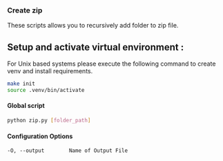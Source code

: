 ### Create zip

These scripts allows you to recursively add folder to zip file.

## Setup and activate virtual environment :
For Unix based systems please execute the following command to create venv and install requirements.
```bash
make init
source .venv/bin/activate
```

#### Global script

```bash
python zip.py [folder_path]
```

#### Configuration Options

```
-O, --output        Name of Output File
```
